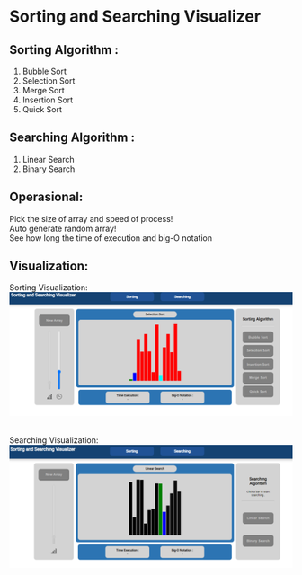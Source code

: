 # Sorting and Searching Visualizer

## Sorting Algorithm :<br>

1. Bubble Sort<br>
2. Selection Sort<br>
3. Merge Sort<br>
4. Insertion Sort<br>
5. Quick Sort<br>

## Searching Algorithm :<br>

1. Linear Search<br>
2. Binary Search<br>

## Operasional: <br>

Pick the size of array and speed of process!<br>
Auto generate random array!<br>
See how long the time of execution and big-O notation<br>

## Visualization:<br>

Sorting Visualization:<br>
<img src="img/sorting.png">
<br><br>

Searching Visualization:<br>
<img src="img/searching.png">
<br>

